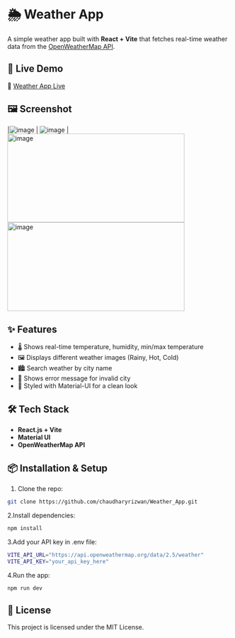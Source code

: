 # 🌦 Weather App

A simple weather app built with **React + Vite** that fetches real-time weather data from the [OpenWeatherMap API](https://openweathermap.org/).

## 🚀 Live Demo
🔗 [Weather App Live](https://chaudharyrizwan.github.io/Weather_App/)

## 🖼 Screenshot
|![image]("https://github.com/user-attachments/assets/a431ba08-f9d0-46c6-85aa-2d5e3966700e") | ![image]("https://github.com/user-attachments/assets/a5ad2da6-fc50-499b-a7bf-8c741cf4b33d") |
<img width="400" height="200" alt="image" src="https://github.com/user-attachments/assets/a431ba08-f9d0-46c6-85aa-2d5e3966700e" />
<img width="400" height="200" alt="image" src="https://github.com/user-attachments/assets/a5ad2da6-fc50-499b-a7bf-8c741cf4b33d" />

## ✨ Features
- 🌡 Shows real-time temperature, humidity, min/max temperature
- 🖼 Displays different weather images (Rainy, Hot, Cold)
- 🏙 Search weather by city name
- 🔔 Shows error message for invalid city
- 🎨 Styled with Material-UI for a clean look

## 🛠 Tech Stack
- **React.js + Vite**
- **Material UI**
- **OpenWeatherMap API**

## 📦 Installation & Setup
1. Clone the repo:
```bash
git clone https://github.com/chaudharyrizwan/Weather_App.git
```
2.Install dependencies:
```bash
npm install
```
3.Add your API key in .env file:
```bash
VITE_API_URL="https://api.openweathermap.org/data/2.5/weather"
VITE_API_KEY="your_api_key_here"
```
4.Run the app:
```bash
npm run dev
```
## 📜 License

This project is licensed under the MIT License.
